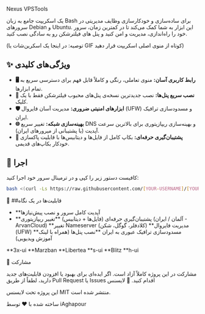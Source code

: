 Nexus VPSTools

یک اسکریپت جامع به زبان Bash برای ساده‌سازی و خودکارسازی وظایف مدیریتی در سرورهای Debian و Ubuntu. این ابزار به شما کمک می‌کند تا در کمترین زمان، سرور خود را راه‌اندازی، مدیریت و امن کنید و پنل های فیلترشکن رو به سادگی نصب کنید.

(توصیه: در اینجا یک اسکرین‌شات یا GIF کوتاه از منوی اصلی اسکریپت قرار دهید)

## ✨ ویژگی‌های کلیدی
- **🖥️ رابط کاربری آسان:** منوی تعاملی، رنگی و کاملاً قابل فهم برای دسترسی سریع به تمام ابزارها.
- **🚀 نصب سریع پنل‌ها:** نصب جدیدترین نسخه‌ی پنل‌های محبوب فیلترشکن فقط با یک کلیک.
- **🛡️ ابزارهای امنیتی ضروری:** مدیریت آسان فایروال (UFW) و مسدودسازی ترافیک ایران.
- **🌐 بهینه‌سازی شبکه:** تغییر سریع DNS و بهینه‌سازی ریپازیتوری برای بالاترین سرعت آپدیت (با پشتیبانی از میرورهای ایران).
- **💾 پشتیبان‌گیری حرفه‌ای:** بکاپ کامل از فایل‌ها و دیتابیس‌ها با قابلیت پاکسازی خودکار بکاپ‌های قدیمی.


## 🚀 اجرا
کافیست دستور زیر را کپی و در ترمینال سرور خود اجرا کنید:

```bash
bash <(curl -Ls https://raw.githubusercontent.com/[YOUR-USERNAME]/[YOUR-REPO-NAME]/main/nexus.sh)
```

📂 ##قابلیت‌ها در یک نگاه
- **آپدیت کامل سرور و نصب پیش‌نیازها
- **پشتیبان‌گیری حرفه‌ای (فایل‌ها + دیتابیس)
**تغییر ریپازیتوری (آلمان / ایران - ArvanCloud)
**تغییر Nameserver (کلادفلر، گوگل، شکن)
**مدیریت فایروال (UFW)
**مسدودسازی ترافیک عبوری به ایران
**نصب پنل‌ها (همراه با لینک آموزش ویدیویی)

**3x-ui
**Marzban
**Libertea
**s-ui
**Blitz
**h-ui



🤝 مشارکت

مشارکت در این پروژه کاملاً آزاد است. اگر ایده‌ای برای بهبود یا افزودن قابلیت‌های جدید دارید، لطفاً از طریق Pull Request یا Issues اقدام کنید.
📜 لایسنس

این پروژه تحت لایسنس MIT منتشر شده است.

ساخته شده با ❤️ توسط iAghapour
